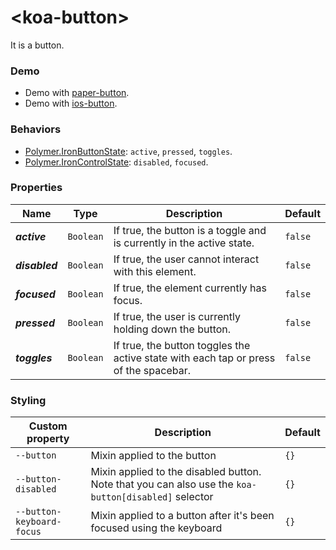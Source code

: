 # &lt;koa-button&gt;

It is a button.

### Demo

* Demo with [paper-button](https://elements.polymer-project.org/elements/paper-button?view=demo).
* Demo with [ios-button](https://kingofapp.github.io/ios-button).

### Behaviors

* [Polymer.IronButtonState](https://elements.polymer-project.org/elements/iron-behaviors?active=Polymer.IronButtonState): `active`, `pressed`, `toggles`.
* [Polymer.IronControlState](https://elements.polymer-project.org/elements/iron-behaviors?active=Polymer.IronControlState): `disabled`, `focused`.

### Properties

Name | Type | Description | Default
-----|------|-------------|--------
***active*** | `Boolean` | If true, the button is a toggle and is currently in the active state. | `false`
***disabled*** | `Boolean` | If true, the user cannot interact with this element. | `false`
***focused*** | `Boolean` | If true, the element currently has focus. | `false`
***pressed*** | `Boolean` | If true, the user is currently holding down the button. | `false`
***toggles*** | `Boolean` | If true, the button toggles the active state with each tap or press of the spacebar. | `false`

### Styling

Custom property | Description | Default
----------------|-------------|--------
`--button` | Mixin applied to the button | `{}`
`--button-disabled` | Mixin applied to the disabled button. Note that you can also use the `koa-button[disabled]` selector | `{}`
`--button-keyboard-focus` | Mixin applied to a button after it's been focused using the keyboard | `{}`
